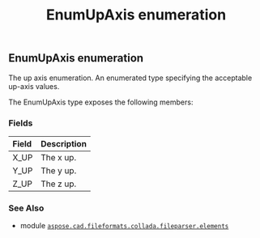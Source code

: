 ﻿---
title: EnumUpAxis enumeration
second_title: Aspose.CAD for Python via .NET API References
description: 
type: docs
weight: 1340
url: /aspose.cad.fileformats.collada.fileparser.elements/enumupaxis/
is_root: false
---

## EnumUpAxis enumeration

The up axis enumeration.
An enumerated type specifying the acceptable up-axis values.



The EnumUpAxis type exposes the following members:

### Fields
| Field | Description |
| :- | :- |
| X_UP | The x up. |
| Y_UP | The y up. |
| Z_UP | The z up. |



### See Also
* module [`aspose.cad.fileformats.collada.fileparser.elements`](..)
